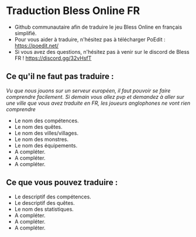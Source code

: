 # Traduction Bless Online FR 

* Github communautaire afin de traduire le jeu Bless Online en français simplifié. 
* Pour vous aider à traduire, n'hésitez pas à télécharger PoEdit : https://poedit.net/
* Si vous avez des questions, n'hésitez pas à venir sur le discord de Bless FR ! https://discord.gg/32vHsfT

## Ce qu'il ne faut pas traduire :
*Vu que nous jouons sur un serveur européen, il faut pouvoir se faire comprendre facilement. Si demain vous allez pvp et demandez à aller sur une ville que vous avez traduite en FR, les joueurs anglophones ne vont rien comprendre*

* Le nom des compétences.
* Le nom des quêtes.
* Le nom des villes/villages.
* Le nom des monstres.
* Le nom des équipements.
* A compléter.
* A compléter.
* A compléter.

## Ce que vous pouvez traduire :

* Le descriptif des compétences.
* Le descriptif des quêtes.
* Le nom des statistiques.
* A compléter.
* A compléter.
* A compléter.
